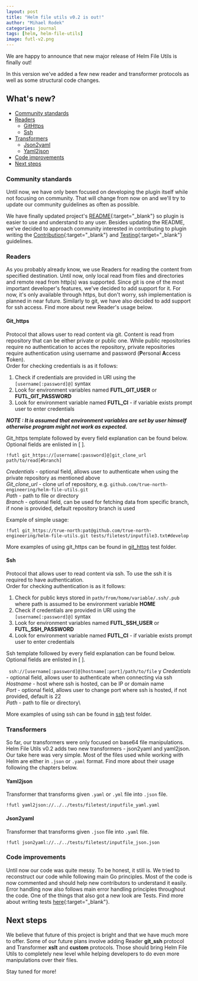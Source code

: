 ```yaml
---
layout: post
title: "Helm file utils v0.2 is out!"
author: "Mihael Rodek"
categories: journal
tags: [helm, helm-file-utils]
image: futl-v2.png
---
```


We are happy to announce that new major release of Helm File Utils is finally out!

In this version we've added a few new reader and transformer protocols as well as some structural code changes.

## What's new?

* [Community standards](#community-standards)
* [Readers](#readers)
  * [GitHttps](#git_https)
  * [Ssh](#ssh)
* [Transformers](#transformers)
  * [Json2yaml](#json2yaml)
  * [Yaml2json](#yaml2json)
* [Code improvements](#code-improvements)
* [Next steps](#next-steps)

### Community standards

Until now, we have only been focused on developing the plugin itself while not focusing on community. 
That will change from now on and we'll try to update our community guidelines as often as possible.

We have finally updated project's [README](https://github.com/true-north-engineering/helm-file-utils/blob/develop/README.md){:target="_blank"}
so plugin is easier to use and understand to any user. Besides updating the README, we've decided to approach community 
interested in contributing to plugin writing the [Contribution](https://github.com/true-north-engineering/helm-file-utils/blob/develop/CONTRIBUTION.md){:target="_blank"}
and [Testing](https://github.com/true-north-engineering/helm-file-utils/blob/develop/TESTS.md){:target="_blank"} guidelines.


### Readers

As you probably already know, we use Readers for reading the content from specified destination. Until now, only local
read from files and directories and remote read from http(s) was supported. Since git is one of the most important developer's
features, we've decided to add support for it. For now, it's only available through https, but don't worry, ssh implementation is planned
in near future. Similarly to git, we have also decided to add support for ssh access. Find more about new Reader's usage below.


#### Git_https

Protocol that allows user to read content via git. Content is read from repository that can be either private or public one.
While public repositories require no authentication to acces the repository, private repositories require authentication
using username and password (**P**ersonal **A**ccess **T**oken).\
Order for checking credentials is as it follows:
1. Check if credentials are provided in URI using the ``[username[:password]@]`` syntax
2. Look for environment variables named **FUTL_GIT_USER** or **FUTL_GIT_PASSWORD**
3. Look for environment variable named **FUTL_CI** - if variable exists prompt user to enter credentials

_**NOTE : It is assumed that environment variables are set by user himself otherwise program might not work as expected.**_

Git_https template followed by every field explanation can be found below. Optional fields are enlisted in [ ].

```text
!futl git_https://[username[:password]@]git_clone_url path/to/read[#branch]
```

_Credentials_ - optional field, allows user to authenticate when using the private repository as mentioned above\
_Git_clone_url_ - clone url of repository, e.g. ``github.com/true-north-engineering/helm-file-utils.git``\
_Path_ - path to file or directory\
_Branch_ - optional field, can be used for fetching data from specific branch, if none is provided, default repository branch is used

Example of simple usage:

```text
!futl git_https://true-north:pat@github.com/true-north-engineering/helm-file-utils.git tests/filetest/inputfile3.txt#develop
```

More examples of using git_https can be found in [git_https](https://github.com/true-north-engineering/helm-file-utils/tree/main/tests/git_https/input/) test folder.

#### Ssh

Protocol that allows user to read content via ssh. To use the ssh it is required to have authentication.\
Order for checking authentication is as it follows:
1. Check for public keys stored in ``path/from/home/variable/.ssh/.pub`` where path is assumed to be environment variable **HOME**
2. Check if credentials are provided in URI using the ``[username[:password]@]`` syntax
3. Look for environment variables named **FUTL_SSH_USER** or **FUTL_SSH_PASSWORD**
4. Look for environment variable named **FUTL_CI** - if variable exists prompt user to enter credentials


Ssh template followed by every field explanation can be found below. Optional fields are enlisted in [ ].

`` ssh://[username[:password]@]hostname[:port]/path/to/file``
y
_Credentials_ - optional field, allows user to authenticate when connecting via ssh\
_Hostname_ - host where ssh is hosted, can be IP or domain name\
_Port_ - optional field, allows user to change port where ssh is hosted, if not provided, default is 22\
_Path_ - path to file or directory\

More examples of using ssh can be found in [ssh](https://github.com/true-north-engineering/helm-file-utils/tree/main/tests/ssh/input/) test folder.

### Transformers

So far, our transformers were only focused on base64 file manipulations. Helm File Utils v0.2 adds two new transformers -
json2yaml and yaml2json. Our take here was very simple. Most of the files used while working with Helm are either in `.json`
or `.yaml` format. Find more about their usage following the chapters below.

#### Yaml2json

Transformer that transforms given `.yaml` or `.yml` file into `.json` file.

```text
!futl yaml2json://../../tests/filetest/inputfile_yaml.yaml
```

#### Json2yaml

Transformer that transforms given `.json` file into `.yaml` file.

```text
!futl json2yaml://../../tests/filetest/inputfile_json.json
```


### Code improvements

Until now our code was quite messy. To be honest, it still is. We tried to reconstruct our code
while following main Go principles. Most of the code is now commented and should help new contributors to understand it easily.
Error handling now also follows main error handling principles throughout the code.
One of the things that also got a new look are Tests. Find more about writing tests [here](https://github.com/true-north-engineering/helm-file-utils/blob/develop/TESTS.md){:target="_blank"}.


## Next steps

We believe that future of this project is bright and that we have much more to offer.
Some of our future plans involve adding Reader **git_ssh** protocol and Transformer **xslt** and **custom** protocols.
Those should bring Helm File Utils to completely new level while helping developers to do even more manipulations
over their files.

Stay tuned for more!